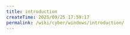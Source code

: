 ```yaml
---
title: introduction
createTime: 2025/09/25 17:59:17
permalink: /wiki/cyber/windows/introduction/
---
```

